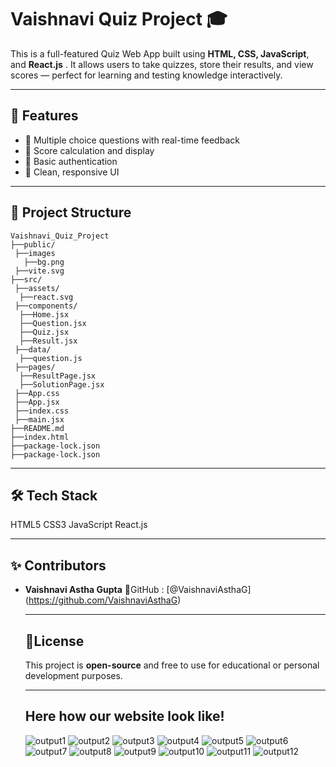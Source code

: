# Vaishnavi Quiz Project 🎓

This is a full-featured Quiz Web App built using **HTML, CSS, JavaScript**, and **React.js** . It allows users to take quizzes, store their results, and view scores — perfect for learning and testing knowledge interactively.



---

## 🚀 Features

- 🎯 Multiple choice questions with real-time feedback
- 🧠 Score calculation and display
- 🔐 Basic authentication
- 🧾 Clean, responsive UI

---

## 📁 Project Structure

```
Vaishnavi_Quiz_Project
├──public/
 ├──images
   ├──bg.png
 ├──vite.svg
├──src/
 ├──assets/
  ├──react.svg
 ├──components/
  ├──Home.jsx
  ├──Question.jsx
  ├──Quiz.jsx
  ├──Result.jsx
 ├──data/
  ├──question.js
 ├──pages/
  ├──ResultPage.jsx
  ├──SolutionPage.jsx
 ├──App.css
 ├──App.jsx
 ├──index.css
 ├──main.jsx
├──README.md
├──index.html
├──package-lock.json
├──package-lock.json
```

---
## 🛠️ Tech Stack
HTML5
CSS3
JavaScript
React.js

---

## ✨ Contributors
* **Vaishnavi Astha Gupta**
  🔗GitHub :
  [@VaishnaviAsthaG] (https://github.com/VaishnaviAsthaG)

  ---

  ## 📜License
  This project is **open-source** and free to use for educational or personal development purposes.

  ---

  ## Here how our website look like!
  ![output1](/public/images/output1.png)
  ![output2](/public/images/output2.png)
  ![output3](/public/images/output3.png)
  ![output4](/public/images/output4.png)
  ![output5](/public/images/output5.png)
  ![output6](/public/images/output6.png)
  ![output7](/public/images/output7.png)
  ![output8](/public/images/output8.png)
  ![output9](/public/images/output9.png)
  ![output10](/public/images/output10.png)
  ![output11](/public/images/output11.png)
  ![output12](/public/images/output12.png)



